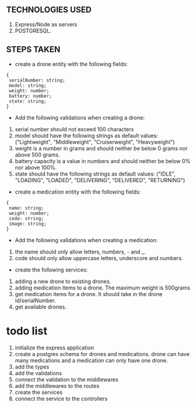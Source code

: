## TECHNOLOGIES USED

1. Express/Node as servers
2. POSTGRESQL.

## STEPS TAKEN

- create a drone entity with the following fields:

```
{
 serialNumber: string;
 model: string;
 weight: number;
 battery: number;
 state: string;
}
```

- Add the following validations when creating a drone:

1. serial number should not exceed 100 characters
2. model should have the following strings as default values:
   ("Lightweight", "Middleweight", "Cruiserweight", "Heavyweight")
3. weight is a number in grams and should neither be below 0 grams nor above 500 grams.
4. battery capacity is a value in numbers and should neither be below 0% nor above 100%.
5. state should have the following strings as default values:
   ("IDLE", "LOADING", "LOADED", "DELIVERING", "DELIVERED", "RETURNING")

- create a medication entity with the following fields:

```
{
 name: string;
 weight: number;
 code: string;
 image: string;
}
```

- Add the following validations when creating a medication:

1. the name should only allow letters, numbers, - and \_.
2. code should only allow uppercase letters, underscore and numbers.

- create the following services:

1. adding a new drone to existing drones.
2. adding medication items to a drone. The maximum weight is 500grams
3. get medication items for a drone. It should take in the drone id/serialNumber.
4. get available drones.

# todo list

1. initialize the express application
2. create a postgres schema for drones and medications. drone can have many medications and a medication can only have one drone.
3. add the types
4. add the validations
5. connect the validation to the middlewares
6. add the middlewares to the routes
7. create the services
8. connect the service to the controllers
